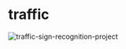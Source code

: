 # traffic
![traffic-sign-recognition-project](https://user-images.githubusercontent.com/72688106/167062980-c8a6cb03-b868-4366-a896-df194cdf393e.gif)
